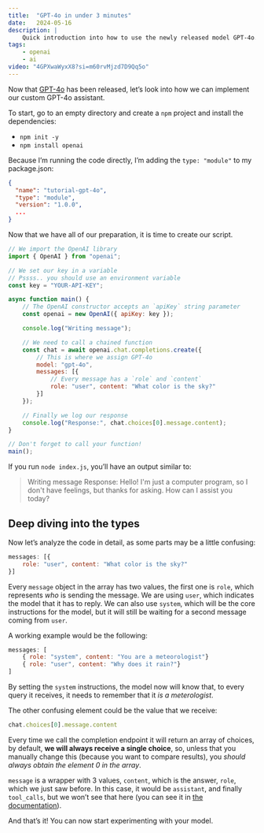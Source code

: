 ```yaml
---
title:  "GPT-4o in under 3 minutes"
date:   2024-05-16
description: |
    Quick introduction into how to use the newly released model GPT-4o.
tags:
    - openai
    - ai
video: "4GPXwaWyxX8?si=m60rvMjzd7D9Qq5o"
---
```

Now that [GPT-4o](https://openai.com/index/hello-gpt-4o/) has been released, let’s look into how we can implement our custom GPT-4o assistant.

To start, go to an empty directory and create a `npm` project and install the dependencies:
- `npm init -y`
- `npm install openai`

Because I’m running the code directly, I’m adding the `type: "module"` to my package.json:
```json
{
  "name": "tutorial-gpt-4o",
  "type": "module",
  "version": "1.0.0",
  ...
}
```

Now that we have all of our preparation, it is time to create our script.

```js
// We import the OpenAI library
import { OpenAI } from "openai";

// We set our key in a variable
// Pssss.. you should use an environment variable
const key = "YOUR-API-KEY";

async function main() {
	// The OpenAI constructor accepts an `apiKey` string parameter
    const openai = new OpenAI({ apiKey: key });

    console.log("Writing message");

	// We need to call a chained function
    const chat = await openai.chat.completions.create({
		// This is where we assign GPT-4o
        model: "gpt-4o",
        messages: [{
			// Every message has a `role` and `content`
            role: "user", content: "What color is the sky?"
        }]
    });

	// Finally we log our response
    console.log("Response:", chat.choices[0].message.content);
}

// Don't forget to call your function!
main();

```

If you run `node index.js`, you’ll have an output similar to:
> Writing message
> Response: Hello! I'm just a computer program, so I don't have feelings, but thanks for asking. How can I assist you today?

## Deep diving into the types
Now let’s analyze the code in detail, as some parts may be a little confusing:
```js
messages: [{
	role: "user", content: "What color is the sky?"
}]
```

Every `message` object in the array has two values, the first one is `role`, which represents _who_ is sending the message.
We are using `user`, which indicates the model that it has to reply. We can also use `system`, which will be the core instructions for the model, but it will still be waiting for a second message coming from `user`.

A working example would be the following:
```js
messages: [
	{ role: "system", content: "You are a meteorologist"}
	{ role: "user", content: "Why does it rain?"}
]
```

By setting the `system` instructions, the model now will know that, to every query it receives, it needs to remember that it _is a meterologist_.

The other confusing element could be the value that we receive:
```js
chat.choices[0].message.content
```

Every time we call the completion endpoint it will return an array of choices, by default, **we will always receive a single choice**, so, unless that you manually change this (because you want to compare results), you _should always obtain the element 0 in the array_.

`message` is a wrapper with 3 values, `content`, which is the answer, `role`, which we just saw before. In this case, it would be `assistant`, and finally `tool_calls`, but we won’t see that here (you can see it in [the documentation](https://platform.openai.com/docs/guides/function-calling)).

And that’s it! You can now start experimenting with your model.
